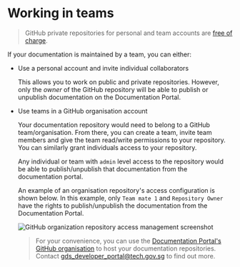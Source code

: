 # Working in teams

> GitHub private repositories for personal and team accounts are [free of charge](https://github.com/pricing).

If your documentation is maintained by a team, you can either:

- Use a personal account and invite individual collaborators

  This allows you to work on public and private repositories. However, only the *owner* of the GitHub repository will be able to publish
  or unpublish documentation on the Documentation Portal.

- Use teams in a GitHub organisation account

  Your documentation repository would need to belong to a GitHub team/organisation. From there, you can create a team, invite team members and give the team
  read/write permissions to your repository. You can similarly grant individuals access to your repository.

  Any individual or team with `admin` level access to the repository would be able to publish/unpublish that documentation from the documentation portal.

  An example of an organisation repository's access configuration is shown below. In this example, only `Team mate 1` and `Repository Owner` have the rights to publish/unpublish the documentation from the Documentation Portal.

  ![GitHub organization repository access management screenshot](//assets/github_org_repo_access.png)

  > For your convenience, you can use the [Documentation Portal's GitHub organisation](https://github.com/Documentation-Portal) to host your documentation repositories.
  > Contact gds_developer_portal@tech.gov.sg to find out more.
